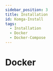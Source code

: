 ```yaml
---
sidebar_position: 3
title: Installation
id: Komga-Install
tags:
  - Installation
  - Docker
  - Docker-Compose
---
```


# Docker
